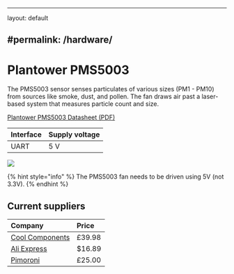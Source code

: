 
---
layout: default

#permalink: /hardware/
---

# Plantower PMS5003

The PMS5003 sensor senses particulates of various sizes \(PM1 - PM10\) from sources like smoke, dust, and pollen. The fan draws air past a laser-based system that measures particle count and size.

[Plantower PMS5003 Datasheet (PDF)](/assets/documents/plantower-pms5003-manual_v2-3.pdf)


| Interface | Supply voltage |
| :--- | :--- |
| UART | 5 V |

![](/assets/pmsensors/pms5003_1-2.jpg)

{% hint style="info" %}
The PMS5003 fan needs to be driven using 5V \(not 3.3V\).
{% endhint %}

## Current suppliers

| Company | Price |
| :--- | :--- |
| [Cool Components](https://coolcomponents.co.uk/products/pm2-5-air-quality-sensor-and-breadboard-adapter-kit-pms5003?variant=1080783470606&currency=GBP&gclid=Cj0KCQjwxYLoBRCxARIsAEf16-s0t3X0jmFjaDs3wj3w_BrBcvV9tDYmRnKR7wpVNuYeUiVeeKhHM9MaAtv5EALw_wcB) | £39.98 |
| [Ali Express](https://www.aliexpress.com/item/PMS5003-Sensor-Module-PM2-5-Air-Particle-Dust-laser-Sensor-Digital-Module-Electronic-DIY/32834164058.html?spm=2114.10010108.1000014.3.6554599d7FqQdR&gps-id=pcDetailBottomMoreOtherSeller&scm=1007.13338.128125.0&scm_id=1007.13338.128125.0&scm-url=1007.13338.128125.0&pvid=86b04567-5b72-4066-a4b4-9e7a86502362) | $16.89 |
| [Pimoroni](https://shop.pimoroni.com/products/pms5003-particulate-matter-sensor-with-cable) | £25.00 |
